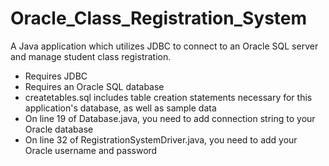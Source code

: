 # Oracle_Class_Registration_System
A Java application which utilizes JDBC to connect to an Oracle SQL server and manage student class registration.

- Requires JDBC
- Requires an Oracle SQL database
- createtables.sql includes table creation statements necessary for this application's database, as well as sample data
- On line 19 of Database.java, you need to add connection string to your Oracle database
- On line 32 of RegistrationSystemDriver.java, you need to add your Oracle username and password
